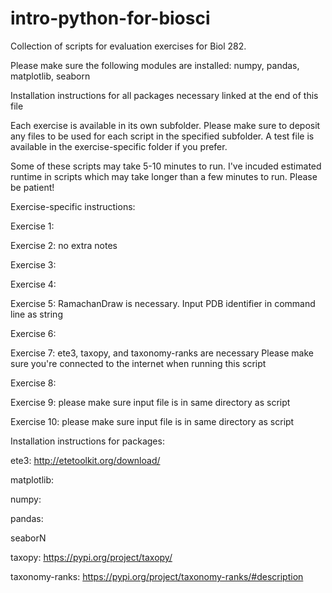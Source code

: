 # intro-python-for-biosci
Collection of scripts for evaluation exercises for Biol 282.

Please make sure the following modules are installed: numpy, pandas, matplotlib, seaborn

Installation instructions for all packages necessary linked at the end of this file 

Each exercise is available in its own subfolder. Please make sure to deposit any files to be used for each script in the specified subfolder. A test file is available in the exercise-specific folder if you prefer. 

Some of these scripts may take 5-10 minutes to run. I've incuded estimated runtime in scripts which may take longer than a few minutes to run. Please be patient!

Exercise-specific instructions:

Exercise 1: 

Exercise 2: no extra notes

Exercise 3:

Exercise 4:

Exercise 5: RamachanDraw is necessary. Input PDB identifier in command line as string 

Exercise 6:

Exercise 7: ete3, taxopy, and taxonomy-ranks are necessary
Please make sure you're connected to the internet when running this script

Exercise 8:

Exercise 9: please make sure input file is in same directory as script

Exercise 10: please make sure input file is in same directory as script

Installation instructions for packages:

ete3: http://etetoolkit.org/download/

matplotlib:

numpy:

pandas:

seaborN

taxopy: https://pypi.org/project/taxopy/

taxonomy-ranks: https://pypi.org/project/taxonomy-ranks/#description

